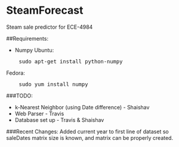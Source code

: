 SteamForecast
=============

Steam sale predictor for ECE-4984

##Requirements:
- Numpy
Ubuntu:
<pre>
    sudo apt-get install python-numpy
</pre>
Fedora:
<pre>
    sudo yum install numpy
</pre>

###TODO:
- k-Nearest Neighbor (using Date difference) - Shaishav
- Web Parser - Travis
- Database set up - Travis & Shaishav

###Recent Changes:
Added current year to first line of dataset so saleDates matrix size is known, and matrix can be properly created.
